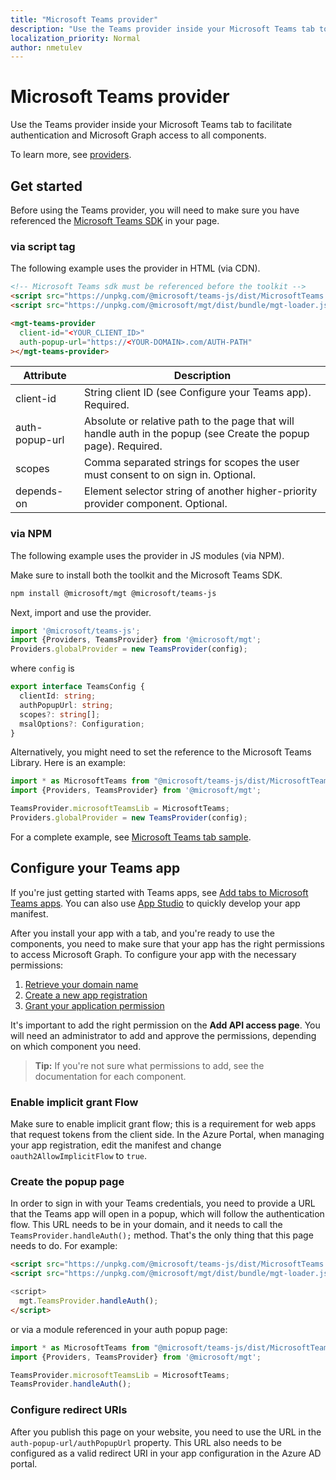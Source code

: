```yaml
---
title: "Microsoft Teams provider"
description: "Use the Teams provider inside your Microsoft Teams tab to facilitate authentication and Microsoft Graph access to all components."
localization_priority: Normal
author: nmetulev
---
```


# Microsoft Teams provider

Use the Teams provider inside your Microsoft Teams tab to facilitate authentication and Microsoft Graph access to all components.

To learn more, see [providers](../providers.md).

## Get started

Before using the Teams provider, you will need to make sure you have referenced the [Microsoft Teams SDK](/javascript/api/overview/msteams-client?view=msteams-client-js-latest#using-the-sdk) in your page.

### via script tag
The following example uses the provider in HTML (via CDN).

```html
<!-- Microsoft Teams sdk must be referenced before the toolkit -->
<script src="https://unpkg.com/@microsoft/teams-js/dist/MicrosoftTeams.min.js" crossorigin="anonymous"></script>
<script src="https://unpkg.com/@microsoft/mgt/dist/bundle/mgt-loader.js"></script>

<mgt-teams-provider
  client-id="<YOUR_CLIENT_ID>"
  auth-popup-url="https://<YOUR-DOMAIN>.com/AUTH-PATH"
></mgt-teams-provider>
```

| Attribute | Description |
| --- | --- |
| client-id   | String client ID (see Configure your Teams app). Required. |
| auth-popup-url  | Absolute or relative path to the page that will handle auth in the popup (see Create the popup page). Required. |
| scopes  | Comma separated strings for scopes the user must consent to on sign in. Optional. |
| depends-on | Element selector string of another higher-priority provider component. Optional. |

### via NPM
The following example uses the provider in JS modules (via NPM).

Make sure to install both the toolkit and the Microsoft Teams SDK.

```bash
npm install @microsoft/mgt @microsoft/teams-js
```

Next, import and use the provider.

```ts
import '@microsoft/teams-js';
import {Providers, TeamsProvider} from '@microsoft/mgt';
Providers.globalProvider = new TeamsProvider(config);
```

where `config` is

```ts
export interface TeamsConfig {
  clientId: string;
  authPopupUrl: string;
  scopes?: string[];
  msalOptions?: Configuration;
}
```

Alternatively, you might need to set the reference to the Microsoft Teams Library. Here is an example:

```ts
import * as MicrosoftTeams from "@microsoft/teams-js/dist/MicrosoftTeams";
import {Providers, TeamsProvider} from '@microsoft/mgt';

TeamsProvider.microsoftTeamsLib = MicrosoftTeams;
Providers.globalProvider = new TeamsProvider(config);
```

For a complete example, see [Microsoft Teams tab sample](https://github.com/microsoftgraph/microsoft-graph-toolkit/tree/master/samples/teams-tab).

## Configure your Teams app

If you're just getting started with Teams apps, see [Add tabs to Microsoft Teams apps](/microsoftteams/platform/concepts/tabs/tabs-overview). You can also use [App Studio](/microsoftteams/platform/get-started/get-started-app-studio) to quickly develop your app manifest.

After you install your app with a tab, and you're ready to use the components, you need to make sure that your app has the right permissions to access Microsoft Graph. To configure your app with the necessary permissions:

1. [Retrieve your domain name](/azure/active-directory/identity-protection/graph-get-started#retrieve-your-domain-name)
2. [Create a new app registration](/azure/active-directory/identity-protection/graph-get-started#create-a-new-app-registration)
3. [Grant your application permission](/azure/active-directory/identity-protection/graph-get-started#grant-your-application-permission-to-use-the-api)

It's important to add the right permission on the **Add API access page**. You will need an administrator to add and approve the permissions, depending on which component you need.

>**Tip:** If you're not sure what permissions to add, see the documentation for each component.

### Enable implicit grant Flow

Make sure to enable implicit grant flow; this is a requirement for web apps that request tokens from the client side. In the Azure Portal, when managing your app registration, edit the manifest and change `oauth2AllowImplicitFlow` to `true`.

### Create the popup page

In order to sign in with your Teams credentials, you need to provide a URL that the Teams app will open in a popup, which will follow the authentication flow. This URL needs to be in your domain, and it needs to call the `TeamsProvider.handleAuth();` method. That's the only thing that this page needs to do. For example:

```html
<script src="https://unpkg.com/@microsoft/teams-js/dist/MicrosoftTeams.min.js" crossorigin="anonymous"></script>
<script src="https://unpkg.com/@microsoft/mgt/dist/bundle/mgt-loader.js">

<script>
  mgt.TeamsProvider.handleAuth();
</script>
```

or via a module referenced in your auth popup page:

```ts
import * as MicrosoftTeams from "@microsoft/teams-js/dist/MicrosoftTeams";
import {Providers, TeamsProvider} from '@microsoft/mgt';

TeamsProvider.microsoftTeamsLib = MicrosoftTeams;
TeamsProvider.handleAuth();
```

### Configure redirect URIs

After you publish this page on your website, you need to use the URL in the `auth-popup-url/authPopupUrl` property. This URL also needs to be configured as a valid redirect URI in your app configuration in the Azure AD portal.
